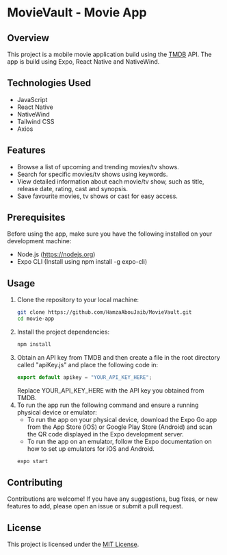 # MovieVault - Movie App

## Overview

This project is a mobile movie application build using the [TMDB](https://www.themoviedb.org/?language=en-CA) API. The app is build using Expo, React Native and NativeWind.

## Technologies Used

- JavaScript
- React Native
- NativeWind
- Tailwind CSS
- Axios

## Features

- Browse a list of upcoming and trending movies/tv shows.
- Search for specific movies/tv shows using keywords.
- View detailed information about each movie/tv show, such as title, release date, rating, cast and synopsis.
- Save favourite movies, tv shows or cast for easy access.

## Prerequisites

Before using the app, make sure you have the following installed on your development machine:

- Node.js (https://nodejs.org)
- Expo CLI (Install using npm install -g expo-cli)

## Usage

1. Clone the repository to your local machine:
   ```bash
   git clone https://github.com/HamzaAbouJaib/MovieVault.git
   cd movie-app
   ```
2. Install the project dependencies:
   ```bash
   npm install
   ```
3. Obtain an API key from TMDB and then create a file in the root directory called "apiKey.js" and place the following code in:
   ```javascript
   export default apikey = "YOUR_API_KEY_HERE";
   ```
   Replace YOUR_API_KEY_HERE with the API key you obtained from TMDB.
4. To run the app run the following command and ensure a running physical device or emulator:
   - To run the app on your physical device, download the Expo Go app from the App Store (iOS) or Google Play Store (Android) and scan the QR code displayed in the Expo development server.
   - To run the app on an emulator, follow the Expo documentation on how to set up emulators for iOS and Android.
   ```bash
   expo start
   ```

## Contributing

Contributions are welcome! If you have any suggestions, bug fixes, or new features to add, please open an issue or submit a pull request.

## License

This project is licensed under the [MIT License](LICENSE).
